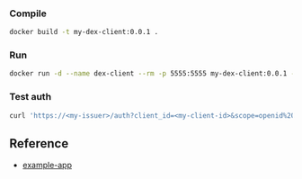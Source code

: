 ### Compile
```bash
docker build -t my-dex-client:0.0.1 .
```

### Run
```bash
docker run -d --name dex-client --rm -p 5555:5555 my-dex-client:0.0.1 --issuer https://<issuer> --redirect-uri http://127.0.0.1:5555/callback --client-id my-client-id --client-secret my-client-secret --listen http://0.0.0.0:5555 --debug
```

### Test auth
```bash
curl 'https://<my-issuer>/auth?client_id=<my-client-id>&scope=openid%20groups%20profile%20email&response_type=id_token&redirect_uri=https%3A%2F%2F127.0.0.1%3A5555%2Fcallback&nonce=hellononce'
```

## Reference
* [example-app](https://github.com/dexidp/dex/tree/master/examples/example-app)
